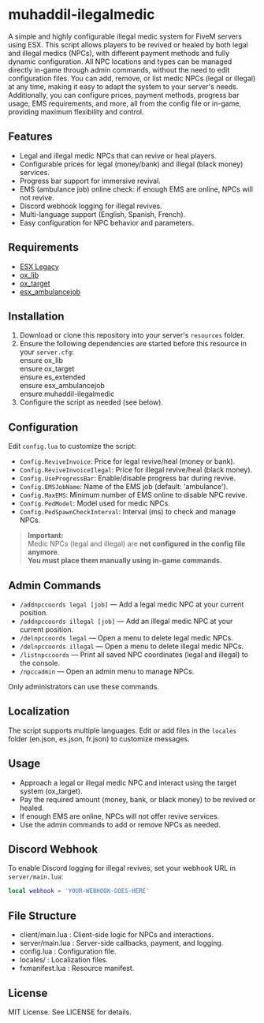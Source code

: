 # muhaddil-ilegalmedic

A simple and highly configurable illegal medic system for FiveM servers using ESX. This script allows players to be revived or healed by both legal and illegal medics (NPCs), with different payment methods and fully dynamic configuration. All NPC locations and types can be managed directly in-game through admin commands, without the need to edit configuration files. You can add, remove, or list medic NPCs (legal or illegal) at any time, making it easy to adapt the system to your server's needs. Additionally, you can configure prices, payment methods, progress bar usage, EMS requirements, and more, all from the config file or in-game, providing maximum flexibility and control.

## Features

- Legal and illegal medic NPCs that can revive or heal players.
- Configurable prices for legal (money/bank) and illegal (black money) services.
- Progress bar support for immersive revival.
- EMS (ambulance job) online check: if enough EMS are online, NPCs will not revive.
- Discord webhook logging for illegal revives.
- Multi-language support (English, Spanish, French).
- Easy configuration for NPC behavior and parameters.

## Requirements

- [ESX Legacy](https://github.com/esx-framework/esx-legacy)
- [ox_lib](https://github.com/overextended/ox_lib)
- [ox_target](https://github.com/overextended/ox_target)
- [esx_ambulancejob](https://github.com/esx-framework/esx_ambulancejob)

## Installation

1. Download or clone this repository into your server's `resources` folder.
2. Ensure the following dependencies are started before this resource in your `server.cfg`:  
ensure ox_lib  
ensure ox_target  
ensure es_extended  
ensure esx_ambulancejob  
ensure muhaddil-ilegalmedic  
3. Configure the script as needed (see below).

## Configuration

Edit `config.lua` to customize the script:

- `Config.ReviveInvoice`: Price for legal revive/heal (money or bank).
- `Config.ReviveInvoiceIlegal`: Price for illegal revive/heal (black money).
- `Config.UseProgressBar`: Enable/disable progress bar during revive.
- `Config.EMSJobName`: Name of the EMS job (default: 'ambulance').
- `Config.MaxEMS`: Minimum number of EMS online to disable NPC revive.
- `Config.PedModel`: Model used for medic NPCs.
- `Config.PedSpawnCheckInterval`: Interval (ms) to check and manage NPCs.

> **Important:**  
> Medic NPCs (legal and illegal) are **not configured in the config file anymore**.  
> **You must place them manually using in-game commands.**

## Admin Commands

- `/addnpccoords legal [job]` — Add a legal medic NPC at your current position.
- `/addnpccoords illegal [job]` — Add an illegal medic NPC at your current position.
- `/delnpccoords legal` — Open a menu to delete legal medic NPCs.
- `/delnpccoords illegal` — Open a menu to delete illegal medic NPCs.
- `/listnpccoords` — Print all saved NPC coordinates (legal and illegal) to the console.
- `/npccadmin` — Open an admin menu to manage NPCs.

Only administrators can use these commands.

## Localization
The script supports multiple languages. Edit or add files in the `locales` folder (en.json, es.json, fr.json) to customize messages.

## Usage
- Approach a legal or illegal medic NPC and interact using the target system (ox_target).
- Pay the required amount (money, bank, or black money) to be revived or healed.
- If enough EMS are online, NPCs will not offer revive services.
- Use the admin commands to add or remove NPCs as needed.

## Discord Webhook
To enable Discord logging for illegal revives, set your webhook URL in `server/main.lua`:

```lua
local webhook = 'YOUR-WEBHOOK-GOES-HERE'
```

## File Structure
- client/main.lua : Client-side logic for NPCs and interactions.
- server/main.lua : Server-side callbacks, payment, and logging.
- config.lua : Configuration file.
- locales/ : Localization files.
- fxmanifest.lua : Resource manifest.

## License
MIT License. See LICENSE for details.